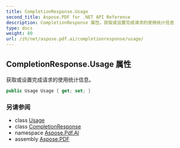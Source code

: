 ```yaml
---
title: CompletionResponse.Usage
second_title: Aspose.PDF for .NET API Reference
description: CompletionResponse 属性。获取或设置完成请求的使用统计信息
type: docs
weight: 80
url: /zh/net/aspose.pdf.ai/completionresponse/usage/
---
```

## CompletionResponse.Usage 属性

获取或设置完成请求的使用统计信息。

```csharp
public Usage Usage { get; set; }
```

### 另请参阅

* class [Usage](../../usage/)
* class [CompletionResponse](../)
* namespace [Aspose.Pdf.AI](../../../aspose.pdf.ai/)
* assembly [Aspose.PDF](../../../)